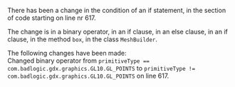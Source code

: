 There has been a change in the condition of an if statement, in the section of code starting on line nr 617.
  
The change is in a binary operator, in an if clause, in an else clause, in an if clause, in the method ```box```, in the class ```MeshBuilder```.
  
The following changes have been made:  
Changed binary operator from ```primitiveType == com.badlogic.gdx.graphics.GL10.GL_POINTS``` to ```primitiveType != com.badlogic.gdx.graphics.GL10.GL_POINTS``` on line 617.  
